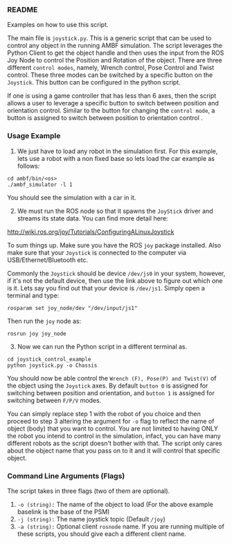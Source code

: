 ### README

Examples on how to use this script.

The main file is `joystick.py`. This is a generic
script that can be used to control any object in the running AMBF simulation.
The script leverages the Python Client to get the object handle and then uses
the input from the ROS Joy Node to control the Position and Rotation of the object.
There are three different `control modes`, namely, Wrench control, Pose Control and
Twist control. These three modes can be switched by a specific button on the `Joystick`.
This button can be configured in the python script.

If one is using a game controller that has less than 6 axes, then the script allows
a user to leverage a specific button to switch between position and orientation control.
Similar to the button for changing the `control mode`, a button is assigned to switch between
position to orientation control .

### Usage Example

1. We just have to load any robot in the simulation first. For this example, lets use
a robot with a non fixed base so lets load the car example as follows:

```
cd ambf/bin/<os>
./ambf_simulator -l 1
```

You should see the simulation with a car in it.

2. We must run the ROS node so that it spawns the `JoyStick` driver and streams
its state data. You can find more detail here:

http://wiki.ros.org/joy/Tutorials/ConfiguringALinuxJoystick

To sum things up. Make sure you have the ROS `joy` package installed. Also make
sure that your `Joystick` is connected to the computer via USB/Ethernet/Bluetooth etc.

Commonly the `Joystick` should be device `/dev/js0` in your system, however, if
it's not the default device, then use the link above to figure out which one is it. Lets say you find out that your device is `/dev/js1`.
Simply open a terminal and type:

```rosparam set joy_node/dev "/dev/input/js1" ```

Then run the `joy` node as:

```rosrun joy joy_node```


3. Now we can run the Python script in a different terminal as.

```
cd joystick_control_example
python joystick.py -o Chassis
```

You should now be able control the `Wrench (F), Pose(P) and Twist(V)` of the object using the `Joystick`
axes. By default `button 0` is assigned for switching between position and orientation, and `button 1`
is assigned for switching between `F/P/V` modes.

 You can simply replace step 1 with the robot of you choice and then proceed to
 step 3 altering the argument for `-o` flag to reflect the name of object (body) that you want to control.
 You are not limited to having ONLY the robot you intend
 to control in the simulation, infact, you can have many different robots as the
 script doesn't bother with that. The script only cares about the object name that you pass
 on to it and it will control that specific object.

 ### Command Line Arguments (Flags)
 The script takes in three flags (two of them are optional).

  1. `-o (string):` The name of the object to load (For the above example baselink is the base of the PSM)
  2. `-j (string):` The name joystick topic (Default `/joy`)
  3. `-a (string):` Optional client `rosnode` name. If you are running multiple of these scripts, you should give each a different client name.
